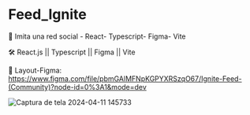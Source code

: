 # Feed_Ignite

🚀 Imita una red social - React- Typescript- Figma- Vite


🛠️ React.js || Typescript || Figma || Vite


🎨 Layout-Figma: https://www.figma.com/file/pbmGAlMFNpKGPYXRSzqO67/Ignite-Feed-(Community)?node-id=0%3A1&mode=dev

![Captura de tela 2024-04-11 145733](https://github.com/SuelenGalhardo/Feed_Ignite/assets/122880141/4a193ea2-100c-4862-99c7-720348ff0522)


